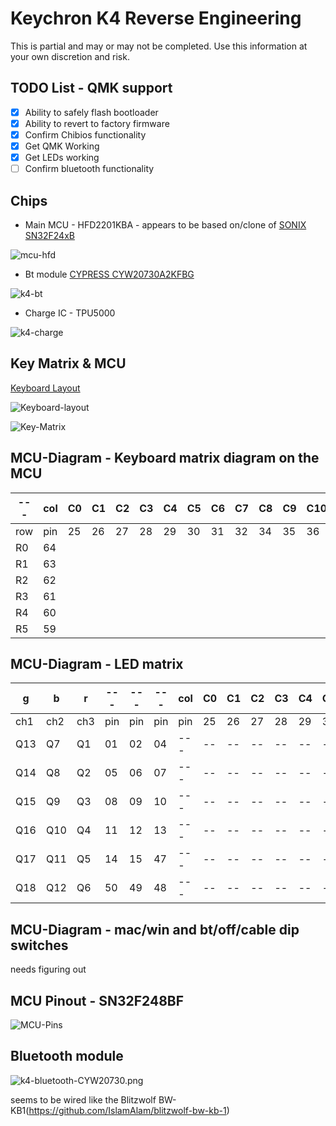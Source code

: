 # Keychron K4 Reverse Engineering

This is partial and may or may not be completed.
Use this information at your own discretion and risk.

## TODO List - QMK support
- [x] Ability to safely flash bootloader
- [x] Ability to revert to factory firmware
- [x] Confirm Chibios functionality
- [x] Get QMK Working
- [x] Get LEDs working
- [ ] Confirm bluetooth functionality

## Chips
* Main MCU - HFD2201KBA - appears to be based on/clone of [SONIX SN32F24xB](http://www.sonix.com.tw/article-tw-4315-30347)

![mcu-hfd](./img/mcu-hfd.png)

* Bt module [CYPRESS CYW20730A2KFBG](https://www.infinite-electronic.ru/datasheet/2a-CYW20730A2KFBG.pdf)

![k4-bt](./img/k4-bt.png)

* Charge IC - TPU5000

![k4-charge](./img/k4-charge.png)

## Key Matrix & MCU
[Keyboard Layout ](http://www.keyboard-layout-editor.com/##@_backcolor=%23ffffff&name=Keychron%20K4&background_name=Aluminium%20brushed%20black&style=background-image%2F:%20url('%2F%2Fbg%2F%2Fmetal%2F%2Faluminum%2F_texture1644.jpg')%2F%3B%3B&switchMount=cherry&switchBrand=greetech&switchType=GT02A1Bxx%3B&@_c=%23c13828&p=OEM%20R4&a:5%3B&=esc&_c=%2396938e%3B&=%3Ci%20class%2F='kb%20kb-Unicode-Screen-Dim'%3E%3C%2F%2Fi%3E%0AF1&=%3Ci%20class%2F='kb%20kb-Unicode-Screen-Bright'%3E%3C%2F%2Fi%3E%0AF2&=%0AF3&=%0AF4&_c=%23766e54%3B&=%0AF5&=%0AF6&_fa@:6%3B%3B&=%3Ci%20class%2F='fa%20fa-backward'%3E%3C%2F%2Fi%3E%0AF7&_fa@:4%3B%3B&=%3Ci%20class%2F='fa%20fa-play'%3E%3C%2F%2Fi%3E%3Ci%20class%2F='fa%20fa-pause'%3E%3C%2F%2Fi%3E%0AF8&_fa@:5%3B%3B&=%3Ci%20class%2F='fa%20fa-forward'%3E%3C%2F%2Fi%3E%0AF9&_c=%2396938e&fa@:6%3B%3B&=%3Ci%20class%2F='fa%20fa-volume-off'%3E%3C%2F%2Fi%3E%0AF10&=%3Ci%20class%2F='fa%20fa-volume-down'%3E%3C%2F%2Fi%3E%0AF11&=%3Ci%20class%2F='fa%20fa-volume-up'%3E%3C%2F%2Fi%3E%0AF12&_c=%23766e54&f:3%3B&=home&_f:3%3B&=end&_f:3%3B&=pgup&_f:3%3B&=pgdn&_f:3%3B&=del&_c=%23c13828&f:3%3B&=%3Ci%20class%2F='fa%20fa-lightbulb-o'%3E%3C%2F%2Fi%3E%3B&@_c=%23766e54&f:3%3B&=%60%20~&_c=%2396938e&f:3%3B&=1%20!&_f:3%3B&=2%20%2F@&_f:3%3B&=3%20%23&_f:3%3B&=4%20$&_f:3%3B&=5%20%25&_f:3%3B&=6%20%5E&_f:3%3B&=7%20%2F&&_f:3%3B&=8%20*&_f:3%3B&=9%20(&_f:3%3B&=0%20)&_f:3%3B&=-%20%2F_&_f:3%3B&=%2F=%20+&_c=%23766e54&a:4&f:7&w:2&w2:1%3B&=%0A%0A%3Ci%20class%2F='kb%20kb-Arrows-Left'%3E%3C%2F%2Fi%3E&_c=%2396938e&f:3%3B&=num%0A%0A%0A%0A%0A%0Aclear&_a:5%3B&=%2F%2F&=*&=-%3B&@_c=%23766e54&p=OEM%20R3&w:1.5&w2:1%3B&=tab&_c=%2396938e%3B&=Q&=W&=E&=R&=T&=Y&=U&=I&=O&=P&=%5B%20%7B&=%5D%20%7D&_c=%23766e54&w2:1.5%3B&=%5C%20%7C&_x:0.5&c=%2396938e%3B&=7&=8&=9&_p=OEM%20R2&a:7&h:2%3B&=+%3B&@_c=%23766e54&p=OEM%20%20R2&a:5&w:1.75%3B&=caps%20lock&_c=%2396938e%3B&=A&=S&=D&_n:true%3B&=F&=G&=H&_n:true%3B&=J&=K&=L&=%2F%3B%20%2F:&='%20%22&_c=%23766e54&f:7&w:2.25%3B&=%3Ci%20class%2F='kb%20kb-Return-2'%3E%3C%2F%2Fi%3E&_c=%2396938e&f:3%3B&=4&=5&=6%3B&@_c=%23766e54&p=OEM%20R1&w:2.25%3B&=shift&_c=%2396938e%3B&=Z&=X&=C&=V&=B&=N&=M&=,%20%3C&=.%20%3E&=%2F%2F%20%3F&_c=%23766e54&w:1.75%3B&=shift&=%3Ci%20class%2F='fa%20fa-angle-up'%3E%3C%2F%2Fi%3E&_c=%2396938e%3B&=1&=2&=3&_a:7&fa@:6%3B&h:2%3B&=%3Ci%20class%2F='kb%20kb-Return-2'%3E%3C%2F%2Fi%3E%3B&@_c=%23766e54&a:5&f:3&w:1.25%3B&=control&_f:3&w:1.25%3B&=option&_f:3&w:1.25%3B&=command&_c=%2396938e&p=OEM%20SPACE&f:3&w:6.25%3B&=%2F&mdash%2F%3B%2F&mdash%2F%3B%2F&mdash%2F%3B%2F&mdash%2F%3B%2F&mdash%2F%3B&_c=%23766e54&p=OEM%20R1&f:3%3B&=cmd&_f:3%3B&=fn&_f:3%3B&=control&_f:3%3B&=%3Ci%20class%2F='fa%20fa-angle-left'%3E%3C%2F%2Fi%3E&_f:3%3B&=%3Ci%20class%2F='fa%20fa-angle-down'%3E%3C%2F%2Fi%3E&_f:3%3B&=%3Ci%20class%2F='fa%20fa-angle-right'%3E%3C%2F%2Fi%3E&_c=%2396938e&f:3%3B&=0&_f:3%3B&=.)

![Keyboard-layout](./img/k4-layout.png)

![Key-Matrix](./img/k4-wiring.png)

## MCU-Diagram - Keyboard matrix diagram on the MCU

| --- | col | C0 | C1 | C2 | C3 | C4 | C5 | C6 | C7 | C8 | C9 | C10 | C11 | C12 | C13 | C14 | C15 | C16 | C17 | C18 |
| --- | --- | -- | -- | -- | -- | -- | -- | -- | -- | -- | -- | --- | --- | --- | --- | --- | --- | --- | --- | --- |
| row | pin | 25 | 26 | 27 | 28 | 29 | 30 | 31 | 32 | 34 | 35 | 36  | 37  | 38  | 39  | 40  | 41  | 42  | 43  | 44  |
| R0  | 64  |    |    |    |    |    |    |    |    |    |    |     |     |     |     |     |     |     |     |     |
| R1  | 63  |    |    |    |    |    |    |    |    |    |    |     |     |     |     |     |     |     |     |     |
| R2  | 62  |    |    |    |    |    |    |    |    |    |    |     |     |     |     |     |     |     |     |     |
| R3  | 61  |    |    |    |    |    |    |    |    |    |    |     |     |     |     |     |     |     |     |     |
| R4  | 60  |    |    |    |    |    |    |    |    |    |    |     |     |     |     |     |     |     |     |     |
| R5  | 59  |    |    |    |    |    |    |    |    |    |    |     |     |     |     |     |     |     |     |     |

## MCU-Diagram - LED matrix

|   g  |   b  |   r  |  --- |  --- |  --- | col | C0 | C1 | C2 | C3 | C4 | C5 | C6 | C7 | C8 | C9 | C10 | C11 | C12 | C13 | C14 | C15 | C16 | C17 | C18 |
|  --- |  --- |  --- |  --- |  --- |  --- | --- | -- | -- | -- | -- | -- | -- | -- | -- | -- | -- | --  | --  | --  | --  | --  | --  | --  | --  | --  |
|  ch1 |  ch2 |  ch3 |  pin |  pin |  pin | pin | 25 | 26 | 27 | 28 | 29 | 30 | 31 | 32 | 34 | 35 | 36  | 37  | 38  | 39  | 40  | 41  | 42  | 43  | 44  |
|  Q13 |  Q7  |  Q1  |  01  |  02  |  04  | --- | -- | -- | -- | -- | -- | -- | -- | -- | -- | -- | --- | --- | --- | --- | --- | --- | --- | --- | --- |
|  Q14 |  Q8  |  Q2  |  05  |  06  |  07  | --- | -- | -- | -- | -- | -- | -- | -- | -- | -- | -- | --- | --- | --- | --- | --- | --- | --- | --- | --- |
|  Q15 |  Q9  |  Q3  |  08  |  09  |  10  | --- | -- | -- | -- | -- | -- | -- | -- | -- | -- | -- | --- | --- | --- | --- | --- | --- | --- | --- | --- |
|  Q16 |  Q10 |  Q4  |  11  |  12  |  13  | --- | -- | -- | -- | -- | -- | -- | -- | -- | -- | -- | --- | --- | --- | --- | --- | --- | --- | --- | --- |
|  Q17 |  Q11 |  Q5  |  14  |  15  |  47  | --- | -- | -- | -- | -- | -- | -- | -- | -- | -- | -- | --- | --- | --- | --- | --- | --- | --- | --- | --- |
|  Q18 |  Q12 |  Q6  |  50  |  49  |  48  | --- | -- | -- | -- | -- | -- | -- | -- | -- | -- | -- | --- | --- | --- | --- | --- | --- | --- | --- | --- |


## MCU-Diagram - mac/win and bt/off/cable dip switches
needs figuring out

## MCU Pinout - SN32F248BF
![MCU-Pins](./img/MCU_SN32F248BF.png)

## Bluetooth module
![k4-bluetooth-CYW20730.png](./img/K4-bt-CYW20730.png)

seems to be wired like the Blitzwolf BW-KB1(https://github.com/IslamAlam/blitzwolf-bw-kb-1)
